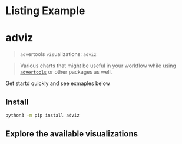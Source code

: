 Listing Example
================

<!-- WARNING: THIS FILE WAS AUTOGENERATED! DO NOT EDIT! -->

# adviz

> `adv`ertools `vis`ualizations: `adviz`

> Various charts that might be useful in your workflow while using
> [`advertools`](https://github.com/eliasdabbas/advertools) or other
> packages as well.

Get startd quickly and see exmaples below

## Install

``` bash
python3 -m pip install adviz
```

## Explore the available visualizations
